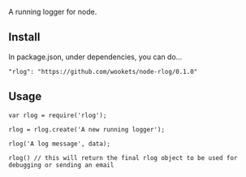 
A running logger for node.

## Install

In package.json, under dependencies, you can do...

```"rlog": "https://github.com/wookets/node-rlog/0.1.0"```

## Usage

```
var rlog = require('rlog');

rlog = rlog.create('A new running logger');

rlog('A log message', data);

rlog() // this will return the final rlog object to be used for debugging or sending an email

```


